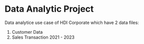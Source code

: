 # Data Analytic Project
Data analytice use case of HDI Corporate which have 2 data files:     
1) Customer Data
2) Sales Transaction 2021 - 2023
